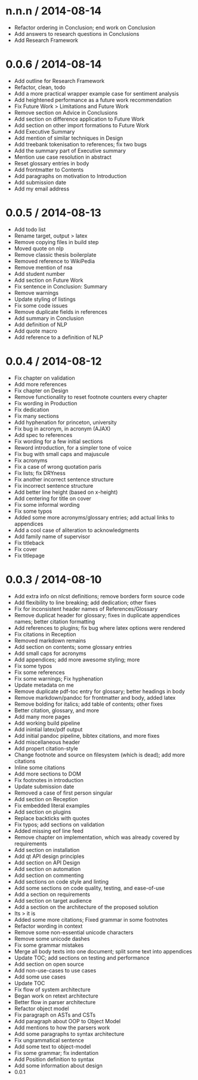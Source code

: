 
n.n.n / 2014-08-14
==================

 * Refactor ordering in Conclusion; end work on Conclusion
 * Add answers to research questions in Conclusions
 * Add Research Framework

0.0.6 / 2014-08-14
==================

 * Add outline for Research Framework
 * Refactor, clean, todo
 * Add a more practical wrapper example case for sentiment analysis
 * Add heightened performance as a future work recommendation
 * Fix Future Work > Limitations and Future Work
 * Remove section on Advice in Conclusions
 * Add section on difference application to Future Work
 * Add section on other import formations to Future Work
 * Add Executive Summary
 * Add mention of similar techniques in Design
 * Add treebank tokenisation to references; fix two bugs
 * Add the summary part of Executive summary
 * Mention use case resolution in abstract
 * Reset glossary entries in body
 * Add frontmatter to Contents
 * Add paragraphs on motivation to Introduction
 * Add submission date
 * Add my email address

0.0.5 / 2014-08-13
==================

 * Add todo list
 * Rename target, output > latex
 * Remove copying files in build step
 * Moved quote on nlp
 * Remove classic thesis boilerplate
 * Removed reference to WikiPedia
 * Remove mention of nsa
 * Add student number
 * Add section on Future Work
 * Fix sentence in Conclusion: Summary
 * Remove warnings
 * Update styling of listings
 * Fix some code issues
 * Remove duplicate fields in references
 * Add summary in Conclusion
 * Add definition of NLP
 * Add quote macro
 * Add reference to a definition of NLP

0.0.4 / 2014-08-12
==================

 * Fix chapter on validation
 * Add more references
 * Fix chapter on Design
 * Remove functionality to reset footnote counters every chapter
 * Fix wording in Production
 * Fix dedication
 * Fix many sections
 * Add hyphenation for princeton, university
 * Fix bug in acronym, in acronym (AJAX)
 * Add spec to references
 * Fix wording for a few initial sections
 * Reword introduction, for a simpler tone of voice
 * Fix bug with small caps and majuscule
 * Fix acronyms
 * Fix a case of wrong quotation paris
 * Fix lists; fix DRYness
 * Fix another incorrect sentence structure
 * Fix incorrect sentence structure
 * Add better line height (based on x-height)
 * Add centering for title on cover
 * Fix some informal wording
 * Fix some typos
 * Added some more acronyms/glossary entries; add actual links to appendices
 * Add a cool case of aliteration to acknowledgments
 * Add family name of supervisor
 * Fix titleback
 * Fix cover
 * Fix titlepage

0.0.3 / 2014-08-10
==================

 * Add extra info on nlcst definitions; remove borders form source code
 * Add flexibility to line breaking; add dedication; other fixes
 * Fix for inconsistent header names of References/Glossary
 * Remove duplicat header for glossary; fixes in duplicate appendices names; better citation formatting
 * Add references to plugins; fix bug where latex options were rendered
 * Fix citations in Reception
 * Removed markdown remains
 * Add section on contents; some glossary entries
 * Add small caps for acronyms
 * Add appendices; add more awesome styling; more
 * Fix some typos
 * Fix some references
 * Fix some warnings; Fix hyphenation
 * Update metadata on me
 * Remove duplicate pdf-toc entry for glossary; better headings in body
 * Remove markdown/pandoc for frontmatter and body, added latex
 * Remove bolding for italics; add table of contents; other fixes
 * Better citation, glossary, and more
 * Add many more pages
 * Add working build pipeline
 * Add inintial latex/pdf output
 * Add initial pandoc pipeline, bibtex citations, and more fixes
 * Add miscellaneous header
 * Add propert citation-style
 * Change footnote and source on filesystem (which is dead); add more citations
 * Inline some citations
 * Add more sections to DOM
 * Fix footnotes in introduction
 * Update submission date
 * Removed a case of first person singular
 * Add section on Reception
 * Fix embedded literal examples
 * Add section on plugins
 * Replace backticks with quotes
 * Fix typos; add sections on validation
 * Added missing eof line feed
 * Remove chapter on implementation, which was already covered by requirements
 * Add section on installation
 * Add qt API design principles
 * Add section on API Design
 * Add section on automation
 * Add section on commenting
 * Add sections on code style and linting
 * Add some sections on code quality, testing, and ease-of-use
 * Add a section on requirements
 * Add section on target audience
 * Add a section on the architecture of the proposed solution
 * Its > it is
 * Added some more citations; Fixed grammar in some footnotes
 * Refactor wording in context
 * Remove some non-essential unicode characters
 * Remove some unicode dashes
 * Fix some grammar mistakes
 * Merge all body texts into one document; split some text into appendices
 * Update TOC; add sections on testing and performance
 * Add section on open source
 * Add non-use-cases to use cases
 * Add some use cases
 * Update TOC
 * Fix flow of system architecture
 * Began work on retext architecture
 * Better flow in parser architecture
 * Refactor object model
 * Fix paragraph on ASTs and CSTs
 * Add paragraph about OOP to Object Model
 * Add mentions to how the parsers work
 * Add some paragraphs to syntax architecture
 * Fix ungrammatical sentence
 * Add some text to object-model
 * Fix some grammar; fix indentation
 * Add Position definition to syntax
 * Add some information about design
 * 0.0.1
